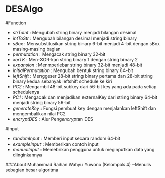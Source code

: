 # DESAlgo

#Function
- *strToInt*  : Mengubah string binary menjadi bilangan desimal
- *intToStr*  : Mengubah bilangan desimal menjadi string binary
- *sBox*      : Mensubstitusikan string binary 6-bit menjadi 4-bit dengan sBox masing-masing bagian
- *permutation* : Mengacak string binary 32-bit
- *xorTK*     : Men-XOR-kan string binary 1 dengan string binary 2
- *expansion* : Menmperlebar string binary 32-bit menjadi 48-bit
- *initialPermutation* : Mengubah bentuk string binary 64-bit
- *leftShift* : Menggeser 28-bit string binary pertama dan 28-bit string binary kedua sebanyak leftshift schedule ke kiri
- *PC2*       : Mengambil 48-bit subkey dari 56-bit key yang ada pada setiap schedulenya
- *PC1*       : Mengacak dan menjadikan externalKey dari string binary 64-bit menjadi string binary 56-bit
- *generateKey* : Fungsi pembuat key dengan menjalankan leftShift dan mengembalikan nilai PC2
- *encryptDES*  : Alur Peng*encrypt*an DES

#Input
- *randomInput* : Memberi input secara random 64-bit
- *exampleInput*  : Memberikan contoh input
- *manualInput* : Memebrikan pengguna untuk meginputkan data yang diinginkannya

###About
Muhammad Raihan Wahyu Yuwono (Kelompok 4)
~Menulis sebagian besar algoritma
